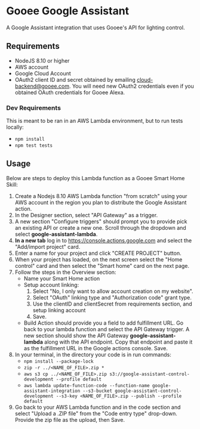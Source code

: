 # Gooee Google Assistant
A Google Assistant integration that uses Gooee's API for lighting control.

## Requirements
* NodeJS 8.10 or higher
* AWS account
* Google Cloud Account
* OAuth2 client ID and secret obtained by emailing cloud-backend@gooee.com. You will need new OAuth2 credentials even if you obtained OAuth credentials for Gooee Alexa.

### Dev Requirements
This is meant to be ran in an AWS Lambda environment, but to run tests locally: 
* `npm install`
* `npm test tests`

## Usage
Below are steps to deploy this Lambda function as a Gooee Smart Home Skill:

1. Create a Nodejs 8.10 AWS Lambda function "from scratch" using your AWS account in the region you plan to distribute the Google Assistant action.
2. In the Designer section, select "API Gateway" as a trigger. 
3. A new section "Configure triggers" should prompt you to provide pick an existing API or create a new one. Scroll through the dropdown 
    and select **google-assistant-lambda**. 
4. **In a new tab** log in to https://console.actions.google.com and select the "Add/import project" card.
5. Enter a name for your project and click "CREATE PROJECT" button.
6. When your project has loaded, on the next screen select the "Home control" card and then select the "Smart home" card on the next page.
7. Follow the steps in the Overview section:
    * Name your Smart Home action
    * Setup account linking:
        1. Select "No, I only want to allow account creation on my website".
        2. Select "OAuth" linking type and "Authorization code" grant type.
        3. Use the clientID and clientSecret from requirements section, and setup linking account
        4. Save.
    * Build Action should provide you a field to add fulfillment URL. Go back to your lambda function and select the API Gateway trigger. A new section
        should show the API Gateway **google-assistant-lambda** along with the API endpoint. Copy that endpoint and paste it as the fulfillment URL in the
        Google actions console. Save.
8. In your terminal, in the directory your code is in run commands:
    * `npm install --package-lock`
    * `zip -r ../<NAME_OF_FILE>.zip *`
    * `aws s3 cp ../<NAME_OF_FILE>.zip s3://google-assistant-control-development --profile default`
    * `aws lambda update-function-code --function-name google-assistant-integration --s3-bucket google-assistant-control-development --s3-key <NAME_OF_FILE>.zip --publish --profile default`
9. Go back to your AWS Lambda function and in the code section and select "Upload a .ZIP file" from the "Code entry type" drop-down. Provide the zip file
    as the upload, then Save.
